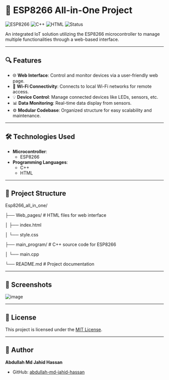 # 🔌 ESP8266 All-in-One Project

![ESP8266](https://img.shields.io/badge/Project-ESP8266%20All--in--One-blue)
![C++](https://img.shields.io/badge/Language-C++-yellow)
![HTML](https://img.shields.io/badge/Markup-HTML-orange)
![Status](https://img.shields.io/badge/Status-Paused-orange)

An integrated IoT solution utilizing the ESP8266 microcontroller to manage multiple functionalities through a web-based interface.

---

## 🔍 Features

- 🌐 **Web Interface**: Control and monitor devices via a user-friendly web page.
- 📶 **Wi-Fi Connectivity**: Connects to local Wi-Fi networks for remote access.
- 💡 **Device Control**: Manage connected devices like LEDs, sensors, etc.
- 📊 **Data Monitoring**: Real-time data display from sensors.
- ⚙️ **Modular Codebase**: Organized structure for easy scalability and maintenance.

---

## 🛠️ Technologies Used

- **Microcontroller**:
  - ESP8266
- **Programming Languages**:
  - C++
  - HTML

---

## 📁 Project Structure

Esp8266_all_in_one/

├── Web_pages/ # HTML files for web interface

│ ├── index.html

│ └── style.css

├── main_program/ # C++ source code for ESP8266

│ └── main.cpp

└── README.md # Project documentation


---

## 📸 Screenshots

![image](https://github.com/user-attachments/assets/5f88358f-2eef-4975-9169-411979a94319)

---

## 📄 License

This project is licensed under the [MIT License](LICENSE).

---

## 👤 Author

**Abdullah Md Jahid Hassan**

- GitHub: [abdullah-md-jahid-hassan](https://github.com/abdullah-md-jahid-hassan)
